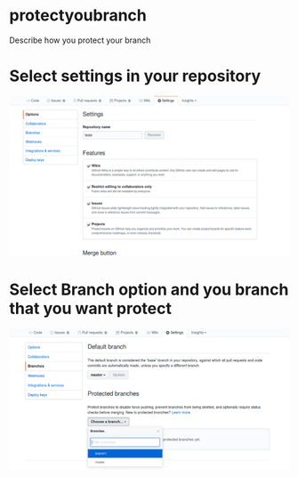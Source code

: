# protectyoubranch
Describe how you protect your branch



# Select settings in your repository
![Select settings](https://github.com/soutoandre/protectyoubranch/blob/master/Selection_005.png)

# Select Branch option  and you branch that you want protect
![select branch](https://github.com/soutoandre/protectyoubranch/blob/master/Selection_006.png)

